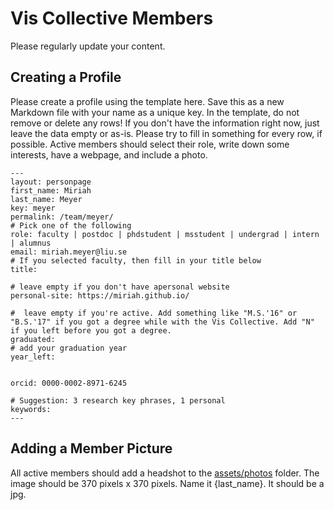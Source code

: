 # Vis Collective Members

Please regularly update your content.

## Creating a Profile

Please create a profile using the template here. Save this as a new Markdown
file with your name as a unique key. In the template, do not remove or delete
any rows! If you don't have the information right now, just leave the data empty
or as-is. Please try to fill in something for every row, if possible. Active
members should select their role, write down some interests, have a webpage, and
include a photo.

```
---
layout: personpage
first_name: Miriah
last_name: Meyer
key: meyer
permalink: /team/meyer/
# Pick one of the following
role: faculty | postdoc | phdstudent | msstudent | undergrad | intern | alumnus
email: miriah.meyer@liu.se
# If you selected faculty, then fill in your title below
title: 

# leave empty if you don't have apersonal website
personal-site: https://miriah.github.io/

#  leave empty if you're active. Add something like "M.S.'16" or "B.S.'17" if you got a degree while with the Vis Collective. Add "N" if you left before you got a degree.
graduated:
# add your graduation year
year_left:


orcid: 0000-0002-8971-6245

# Suggestion: 3 research key phrases, 1 personal
keywords:
---
```

## Adding a Member Picture

All active members should add a headshot to the [assets/photos](https://github.com/viscollective/viscollective.github.io/tree/main/assets/photos) folder.
The image should be 370 pixels x 370 pixels.
Name it {last_name}.
It should be a jpg.
